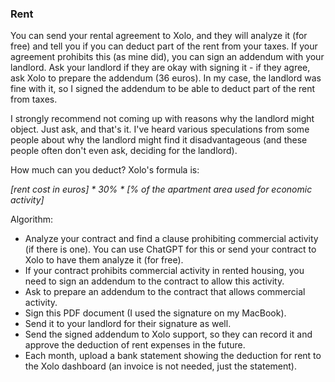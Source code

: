 ### Rent

You can send your rental agreement to Xolo, and they will analyze it (for free) and tell you if you can deduct part of
the rent from your taxes. If your agreement prohibits this (as mine did), you can sign an addendum with
your landlord. Ask your landlord if they are okay with signing it - if they agree, ask Xolo to prepare the addendum (36
euros). In my case, the landlord was fine with it, so I signed the addendum to be able to deduct part of the rent from
taxes.

I strongly recommend not coming up with reasons why the landlord might object. Just ask, and that's it. I've heard
various speculations from some people about why the landlord might find it disadvantageous (and these people often don't
even ask, deciding for the landlord).

How much can you deduct? Xolo's formula is:

_[rent cost in euros] * 30% * [% of the apartment area used for economic activity]_

Algorithm:

- Analyze your contract and find a clause prohibiting commercial activity (if there is one). You can use ChatGPT for
  this or send your contract to Xolo to have them analyze it (for free).
- If your contract prohibits commercial activity in rented housing, you need to sign an addendum to the contract to
  allow this activity.
- Ask to prepare an addendum to the contract that allows commercial activity.
- Sign this PDF document (I used the signature on my MacBook).
- Send it to your landlord for their signature as well.
- Send the signed addendum to Xolo support, so they can record it and approve the deduction of rent expenses in the
  future.
- Each month, upload a bank statement showing the deduction for rent to the Xolo dashboard (an invoice is not needed,
  just the statement).
